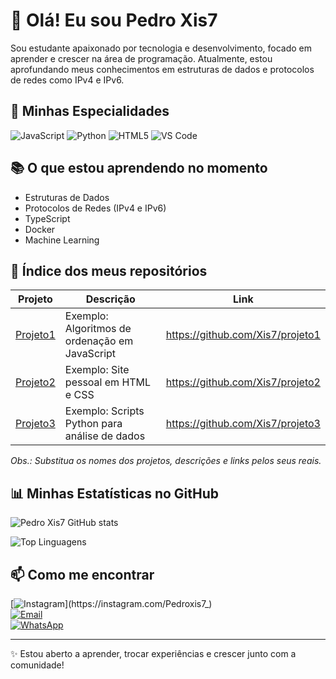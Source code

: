 # 👋 Olá! Eu sou Pedro Xis7

Sou estudante apaixonado por tecnologia e desenvolvimento, focado em aprender e crescer na área de programação. Atualmente, estou aprofundando meus conhecimentos em estruturas de dados e protocolos de redes como IPv4 e IPv6.

## 🚀 Minhas Especialidades

![JavaScript](https://img.shields.io/badge/-JavaScript-333333?style=flat&logo=javascript)
![Python](https://img.shields.io/badge/-Python-333333?style=flat&logo=python)
![HTML5](https://img.shields.io/badge/-HTML5-333333?style=flat&logo=html5)
![VS Code](https://img.shields.io/badge/-VS%20Code-333333?style=flat&logo=visual-studio-code)

## 📚 O que estou aprendendo no momento

- Estruturas de Dados  
- Protocolos de Redes (IPv4 e IPv6)  
- TypeScript  
- Docker  
- Machine Learning  

## 📂 Índice dos meus repositórios

| Projeto                 | Descrição                               | Link                                        |
|------------------------|---------------------------------------|---------------------------------------------|
| [Projeto1](https://github.com/Xis7/projeto1) | Exemplo: Algoritmos de ordenação em JavaScript | https://github.com/Xis7/projeto1             |
| [Projeto2](https://github.com/Xis7/projeto2) | Exemplo: Site pessoal em HTML e CSS       | https://github.com/Xis7/projeto2             |
| [Projeto3](https://github.com/Xis7/projeto3) | Exemplo: Scripts Python para análise de dados | https://github.com/Xis7/projeto3             |

*Obs.: Substitua os nomes dos projetos, descrições e links pelos seus reais.*

## 📊 Minhas Estatísticas no GitHub

![Pedro Xis7 GitHub stats](https://github-readme-stats.vercel.app/api?username=Xis7&show_icons=true&theme=tokyonight)

![Top Linguagens](https://github-readme-stats.vercel.app/api/top-langs/?username=Xis7&layout=compact&theme=tokyonight)

## 📫 Como me encontrar

[![Instagram](https://img.shields.io/badge/-Instagram-E4405F?style=flat&logo=instagram&logoColor=white&link=https://instagram.com/Pedroxis7_)](https://instagram.com/Pedroxis7_)  
[![Email](https://img.shields.io/badge/-Email-D14836?style=flat&logo=gmail&logoColor=white&link=mailto:jprabelo09@gmail.com)](mailto:jprabelo09@gmail.com)  
[![WhatsApp](https://img.shields.io/badge/-WhatsApp-25D366?style=flat&logo=whatsapp&logoColor=white&link=https://wa.me/5596981262127)](https://wa.me/5596981262127)

---

✨ Estou aberto a aprender, trocar experiências e crescer junto com a comunidade!
